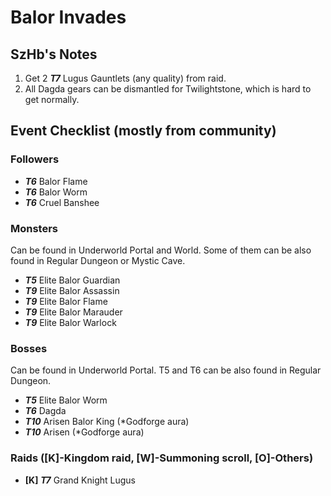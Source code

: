 # Balor Invades

## SzHb's Notes

1. Get 2 ***T7*** Lugus Gauntlets (any quality) from raid.
2. All Dagda gears can be dismantled for Twilightstone, which is hard to get normally.

## Event Checklist (mostly from community)

### Followers

- ***T6*** Balor Flame
- ***T6*** Balor Worm
- ***T6*** Cruel Banshee

### Monsters

Can be found in Underworld Portal and World. Some of them can be also found in Regular Dungeon or Mystic Cave.

- ***T5*** Elite Balor Guardian
- ***T9*** Elite Balor Assassin
- ***T9*** Elite Balor Flame
- ***T9*** Elite Balor Marauder
- ***T9*** Elite Balor Warlock

### Bosses

Can be found in Underworld Portal. T5 and T6 can be also found in Regular Dungeon.

- ***T5*** Elite Balor Worm
- ***T6*** Dagda
- ***T10*** Arisen Balor King (*Godforge aura)
- ***T10*** Arisen (*Godforge aura)

### Raids ([K]-Kingdom raid, [W]-Summoning scroll, [O]-Others)

- **[K]** ***T7*** Grand Knight Lugus